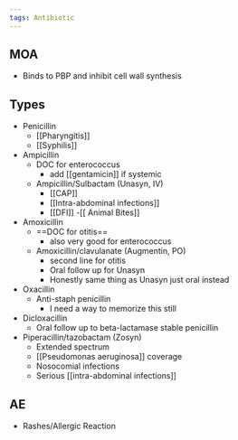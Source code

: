 ```yaml
---
tags: Antibiotic
---
```

## MOA
- Binds to PBP and inhibit cell wall synthesis

## Types 
- Penicillin
	- [[Pharyngitis]]
	- [[Syphilis]]
- Ampicillin
	- DOC for enterococcus
		- add [[gentamicin]] if systemic
	- Ampicillin/Sulbactam (Unasyn, IV)
		- [[CAP]]
		- [[Intra-abdominal infections]] 
		- [[DFI]]
		-[[ Animal Bites]]
- Amoxicillin
	- ==DOC for otitis==
		- also very good for enterococcus
	- Amoxicillin/clavulanate (Augmentin, PO)
		- second line for otitis
		- Oral follow up for Unasyn
		- Honestly same thing as Unasyn just oral instead 
- Oxacillin
	- Anti-staph penicillin
		- I need a way to memorize this still
- Dicloxacillin
	- Oral follow up to beta-lactamase stable penicillin
- Piperacillin/tazobactam (Zosyn)
	- Extended spectrum
	- [[Pseudomonas aeruginosa]] coverage
	- Nosocomial infections
	- Serious [[intra-abdominal infections]]

## AE
- Rashes/Allergic Reaction